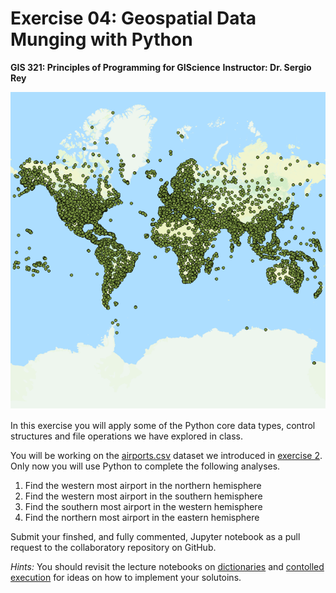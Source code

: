 # Exercise 04: Geospatial Data Munging with Python

**GIS 321: Principles of Programming for GIScience**
**Instructor: Dr. Sergio Rey**

![airports](figures/airportosm.png  "Aiports and Open Street Map Layer")

In this exercise you will apply some of the Python core data types, control structures and file operations we have explored in class.

You will be working on the [airports.csv](airports.csv) dataset we introduced in [exercise 2][e2]. Only now you will use Python to complete the following analyses.


1. Find the western most airport in the northern hemisphere
2. Find the western most airport in the southern hemisphere
3. Find the southern most airport in the western hemisphere
4. Find the northern most airport in the eastern hemisphere


Submit your finshed, and fully commented, Jupyter notebook as a pull request to the collaboratory repository on GitHub.

*Hints:* You should revisit the lecture notebooks on [dictionaries][dict] and [contolled execution][cond] for ideas on how to implement your solutoins.


[e2]: https://github.com/sjsrey/gis321f16collaboratory/blob/master/exercise02/exercise02.md
[dict]: https://github.com/sjsrey/gis321f16/blob/master/content/partI/lect_dict.ipynb
[cond]: https://github.com/sjsrey/gis321f16/blob/master/content/partI/lect_conditionals.ipynb
